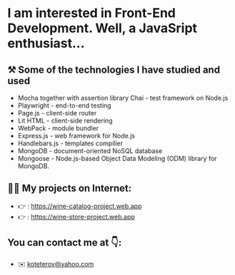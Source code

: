 # I am interested in Front-End Development. Well, a JavaSript enthusiast...
## ⚒️ Some of the technologies I have studied and used
* Mocha together with assertion library Chai - test framework on Node.js 
* Playwright - end-to-end testing  
* Page.js - client-side router 
* Lit HTML - client-side rendering 
* WebPack - module bundler 
* Express.js - web framework for Node.js
* Handlebars.js - templates compilier
* MongoDB - document-oriented  NoSQL database
* Mongoose - Node.js-based Object Data Modeling (ODM) library for MongoDB.
## 👨‍🎓 My projects on Internet:
* 👉 : https://wine-catalog-project.web.app
* 👉 : https://wine-store-project.web.app
## You can contact me at 👇:
* ✉️ koteterov@yahoo.com
